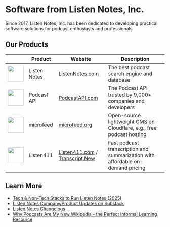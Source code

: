 # Software from Listen Notes, Inc.

Since 2017, Listen Notes, Inc. has been dedicated to developing practical software solutions for podcast enthusiasts and professionals.

## Our Products
|                                                                                                                                                    | Product      | Website  | Description                                                                    |
|----------------------------------------------------------------------------------------------------------------------------------------------------|--------------|----------|--------------------------------------------------------------------------------|
| <img src="https://changelog-cdn.listennotes.com/changelog-listennotes-com/production/media/image-0d8655dd224a47855d647f60baa1df4a.png" width="50"> | Listen Notes | [ListenNotes.com](https://www.listennotes.com/) | The best podcast search engine and database                                    |
| <img src="https://changelog-cdn.listennotes.com/changelog-listennotes-com/production/media/image-cec2c23834ce3e7f9333bc4fcb8771d2.png" width="50"> | Podcast API  | [PodcastAPI.com](https://www.podcastapi.com) | The Podcast API trusted by 9,000+ companies and developers                     |
| <img src="https://changelog-cdn.listennotes.com/changelog-listennotes-com/production/media/image-cb3ebc5fd4866702b1f5110013b96547.png" width="50"> | microfeed    | [microfeed.org](https://www.microfeed.org/) | Open-source lightweight CMS on Cloudflare, e.g., free podcast hosting          |
| <img src="https://changelog-cdn.listennotes.com/changelog-listennotes-com/production/media/image-cf8b89be4d45fa3d7dc92f6d79919d91.png" width="50"> | Listen411    | [Listen411.com](https://www.listen411.com) / [Transcript.New](https://transcript.new) | Fast podcast transcription and summarization with affordable on-demand pricing |

## Learn More
* [Tech & Non-Tech Stacks to Run Listen Notes (2025)](https://www.listennotes.com/blog/tech-non-tech-stacks-to-run-listen-notes-2025-113/)
* [Listen Notes Company/Product Updates on Substack](https://www.listennotes.fm/)
* [Listen Notes Changelogs](https://changelog.listennotes.com/)
* [Why Podcasts Are My New Wikipedia - the Perfect Informal Learning Resource](https://www.listennotes.com/blog/why-podcasts-are-my-new-wikipedia-the-perfect-41/)